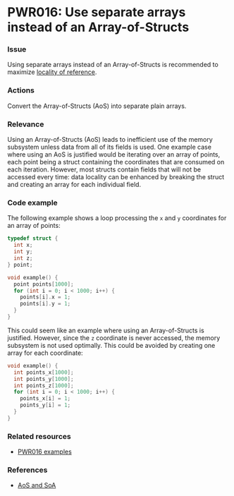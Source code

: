 # PWR016: Use separate arrays instead of an Array-of-Structs

### Issue

Using separate arrays instead of an Array-of-Structs is recommended to maximize
[locality of reference](../../Glossary/Locality-of-reference.md).

### Actions

Convert the Array-of-Structs (AoS) into separate plain arrays.

### Relevance

Using an Array-of-Structs (AoS) leads to inefficient use of the memory subsystem
unless data from all of its fields is used. One example case where using an AoS
is justified would be iterating over an array of points, each point being a
struct containing the coordinates that are consumed on each iteration. However,
most structs contain fields that will not be accessed every time: data locality
can be enhanced by breaking the struct and creating an array for each individual
field.

### Code example

The following example shows a loop processing the `x` and `y` coordinates for an
array of points:

```c
typedef struct {
  int x;
  int y;
  int z;
} point;

void example() {
  point points[1000];
  for (int i = 0; i < 1000; i++) {
    points[i].x = 1;
    points[i].y = 1;
  }
}
```

This could seem like an example where using an Array-of-Structs is justified.
However, since the `z` coordinate is never accessed, the memory subsystem is not
used optimally.  This could be avoided by creating one array for each
coordinate:

```c
void example() {
  int points_x[1000];
  int points_y[1000];
  int points_z[1000];
  for (int i = 0; i < 1000; i++) {
    points_x[i] = 1;
    points_y[i] = 1;
  }
}
```

### Related resources

* [PWR016 examples](../PWR016)

### References

* [AoS and SoA](https://en.wikipedia.org/wiki/AoS_and_SoA)
